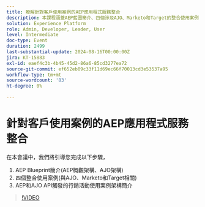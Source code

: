 ```yaml
---
title: 瞭解針對客戶使用案例的AEP應用程式服務整合
description: 本課程涵蓋AEP藍圖簡介、四個涉及AJO、Marketo和Target的整合使用案例，以及AEP和AJO API觸發式行銷活動的架構。
solution: Experience Platform
role: Admin, Developer, Leader, User
level: Intermediate
doc-type: Event
duration: 2499
last-substantial-update: 2024-08-16T00:00:00Z
jira: KT-15883
exl-id: eaef4c3b-4b45-45d2-86a6-85cd3277ea72
source-git-commit: ef652eb09c33f11d69ec66f70013cd3e53537a95
workflow-type: tm+mt
source-wordcount: '83'
ht-degree: 0%

---
```


# 針對客戶使用案例的AEP應用程式服務整合

在本會議中，我們將引導您完成以下步驟，

1. AEP Blueprint簡介(AEP概觀架構、AJO架構)
1. 四個整合使用案例(與AJO、Marketo和Target相關)
1. AEP和AJO API觸發的行銷活動使用案例架構簡介

>[!VIDEO](https://video.tv.adobe.com/v/3432053/?learn=on)
